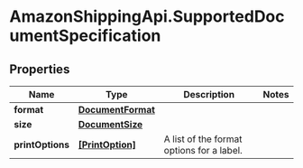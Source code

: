 # AmazonShippingApi.SupportedDocumentSpecification

## Properties

Name | Type | Description | Notes
------------ | ------------- | ------------- | -------------
**format** | [**DocumentFormat**](DocumentFormat.md) |  | 
**size** | [**DocumentSize**](DocumentSize.md) |  | 
**printOptions** | [**[PrintOption]**](PrintOption.md) | A list of the format options for a label. | 


